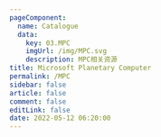 ```yaml
---
pageComponent: 
  name: Catalogue
  data: 
    key: 03.MPC
    imgUrl: /img/MPC.svg
    description: MPC相关资源
title: Microsoft Planetary Computer
permalink: /MPC
sidebar: false
article: false
comment: false
editLink: false
date: 2022-05-12 06:20:00
---
```

